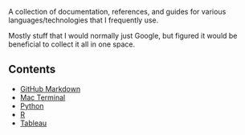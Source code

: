 A collection of documentation, references, and guides for various languages/technologies that I frequently use.

Mostly stuff that I would normally just Google, but figured it would be beneficial to collect it all in one space.

## Contents

- [GitHub Markdown](github_markdown.md)
- [Mac Terminal](mac_terminal.md)
- [Python](python.md)
- [R](r.md)
- [Tableau](tableau.md)
